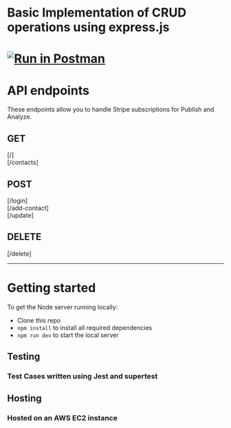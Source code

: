 # Basic Implementation of CRUD operations using express.js

# [![Run in Postman](https://run.pstmn.io/button.svg)](https://app.getpostman.com/run-collection/6cfa069e1b6bf893c40c)

# API endpoints

These endpoints allow you to handle Stripe subscriptions for Publish and Analyze.

## GET
 [/] <br/>
 [/contacts] <br/>

## POST
 [/login] <br/>
 [/add-contact] <br/>
 [/update] <br/>
 
## DELETE
 [/delete] <br/>
___

# Getting started

To get the Node server running locally:

- Clone this repo
- `npm install` to install all required dependencies
- `npm run dev` to start the local server



<h2>Testing</h2>

<h3>Test Cases written using Jest and supertest</h3>

<h2>Hosting</h2>

<h3>Hosted on an AWS EC2 instance</h3>



